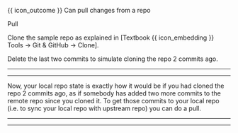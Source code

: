 <span id="prereqs"><panel src="../clone/unit-inElsewhere-asFlat.md" boilerplate header="{{ icon_prereq }} %%Tools → Git & GitHub → Clone%%" popup-url="{{ baseUrl }}/gitAndGithub/clone" /></span>

<span id="outcomes">{{ icon_outcome }} Can pull changes from a repo</span>

<span id="title">Pull</span>

<div id="body">

Clone the sample repo as explained in <trigger for="modal:clone-repository" trigger="click">[Textbook {{ icon_embedding }} Tools → Git & GitHub → Clone]</trigger>.

Delete the last two commits to simulate cloning the repo 2 commits ago.

<modal title="**Clone Repository**" id="modal:clone-repository">
  <include src="../clone/embed.md" boilerplate />
</modal>

<tabs>
  <tab header="SourceTree">
    <include src="./sourcetree_1.md" />
  <hr></tab>
  <tab header="CLI">
    <include src="./cli_1.md" />
  <hr></tab>
</tabs>

Now, your local repo state is exactly how it would be if you had cloned the repo 2 commits ago, as if somebody has added two more commits to the remote repo since you cloned it. To get those commits to your local repo (i.e. to sync your local repo with upstream repo) you can do a pull.

<tabs>
  <tab header="SourceTree">
    <include src="./sourcetree_2.md" />
  <hr></tab>
  <tab header="CLI">
    <include src="./cli_2.md" />
  <hr></tab>
</tabs>

</div>

<div id="extras">
</div>
